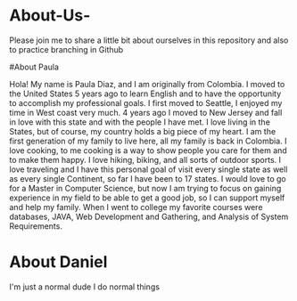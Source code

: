 # About-Us-
Please join me to share a little bit about ourselves in this repository and also to practice branching in Github


#About Paula

Hola! My name is Paula Diaz, and I am originally from Colombia. I moved to the United States 5 years ago to learn English and to have the opportunity to accomplish my professional goals. I first moved to Seattle, I enjoyed my time in West coast very much. 4 years ago I moved to New Jersey and fall
in love with this state and with the people I have met. I love living in the States, but of course, my country holds a big piece of my heart. I am the
first generation of my family to live here, all my family is back in Colombia. I love cooking, to me cooking is a way to show people you care for them and to make them happy. I love hiking, biking, and all sorts of outdoor sports. I love traveling and I have this personal goal of visit every single state as well as every single Continent, so far I have been to 17 states. I would love to go for a Master in Computer Science, but now I am trying to focus on gaining experience in my field to be able to get a good job, so I can support myself and help my family. When I went to college my favorite courses were databases, JAVA, Web Development and Gathering, and Analysis of System Requirements.  


# About Daniel
I'm just a normal dude
I do normal things
